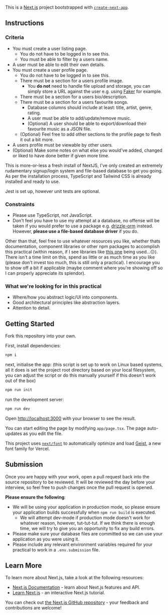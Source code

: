 This is a [Next.js](https://nextjs.org) project bootstrapped with [`create-next-app`](https://nextjs.org/docs/app/api-reference/cli/create-next-app).

## Instructions

### Criteria

- You must create a user listing page.
  - You do not have to be logged in to see this.
  - You must be able to filter by a users name.
- A user must be able to edit their own details.
- You must create a user profile page.
  - You do not have to be logged in to see this.
  - There must be a section for a users profile image.
    - You **do not** need to handle file upload and storage, you can simply store a URL against the user e.g. using [Faker](https://fakerjs.dev/api/image.html#avatar) for example.
  - There must be a section for a users bio/description.
  - There must be a section for a users favourite songs.
    - Database columns should include at least: title, artist, genre, rating.
    - A user must be able to add/update/remove music.
    - (Optional) A user should be able to export/download their favourite music as a JSON file.
  - (Optional) Feel free to add other sections to the profile page to flesh it out a bit more.
- A users profile must be viewable by other users.
- (Optional) Make some notes on what else you would've added, changed or liked to have done better if given more time.

This is more-or-less a fresh install of NextJS, I've only created an extremely rudamentary signup/login system and file-based database to get you going. As per the installation process, TypeScript and Tailwind CSS is already installed and ready to use.

Jest is set up, however unit tests are optional.

### Constraints

- Please use TypeScript, not JavaScript.
- Don't feel you have to use my attempt at a database, no offense will be taken if you would prefer to use a package e.g. [drizzle-orm](https://www.npmjs.com/package/drizzle-orm) instead. However, **please use a file-based database driver** if you do.

Other than that, feel free to use whatever resources you like, whether thats documentation, component libraries or other npm packages to accomplish this practical (within reason, if I see libraries like [this one](https://www.npmjs.com/package/isarray) being used...😑). There isn't a time limit on this, spend as little or as much time as you like (please don't invest too much, this is still only a practical). I encourage you to show off a bit if applicable (maybe comment where you're showing off so I can properly appreciate its splendor).

### What we're looking for in this practical

- Where/how you abstract logic/UI into components.
- Good architectural principles like abstraction layers.
- Attention to detail.

## Getting Started

Fork this repository into your own.

First, install dependencies:

```bash
npm i
```

next, initialise the app:
(this script is set up to work on Linux based systems, all it does is set the project root directory based on your local filesystem, you can adjust the script or do this manually yourself if this doesn't work out of the box)

```bash
npm run init
```

run the development server:

```bash
npm run dev
```

Open [http://localhost:3000](http://localhost:3000) with your browser to see the result.

You can start editing the page by modifying `app/page.tsx`. The page auto-updates as you edit the file.

This project uses [`next/font`](https://nextjs.org/docs/app/building-your-application/optimizing/fonts) to automatically optimize and load [Geist](https://vercel.com/font), a new font family for Vercel.

## Submission

Once you are happy with your work, open a pull request back into the source repository to be reviewed. It will be reviewed the day before your interview, so feel free to push changes once the pull request is opened.

**Please ensure the following**:
- We will be using your application in production mode, so please ensure your application builds successfully when `npm run build` is executed.
  - We will attempt dev-mode if production mode doesn't work for whatever reason, however, tut-tut-tut. If we think there is enough time, we will try to give you an opportunity to fix any build errors.
- Please make sure your database files are committed so we can use your application as you were using it.
- Please include any relevant environment variables required for your practical to work in a `.env.submission` file.

## Learn More

To learn more about Next.js, take a look at the following resources:

- [Next.js Documentation](https://nextjs.org/docs) - learn about Next.js features and API.
- [Learn Next.js](https://nextjs.org/learn) - an interactive Next.js tutorial.

You can check out [the Next.js GitHub repository](https://github.com/vercel/next.js) - your feedback and contributions are welcome!
